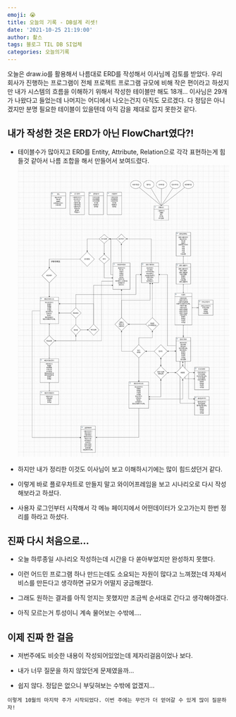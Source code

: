 ```yaml
---
emoji: 😭
title: 오늘의 기록 - DB설계 리셋!
date: '2021-10-25 21:19:00'
author: 촬스
tags: 블로그 TIL DB SI업체
categories: 오늘의기록
---
```


오늘은 draw.io를 활용해서 나름대로 ERD를 작성해서 이사님께 검토를 받았다.
우리 회사가 진행하는 프로그램이 전체 프로젝트 프로그램 규모에 비해 작은 편이라고 하셨지만 내가 시스템의 흐름을 이해하기 위해서 작성한 테이블만 해도 18개... 이사님은 29개가 나왔다고 들었는데 나머지는 어디에서 나오는건지 아직도 모르겠다. 다 정답은 아니겠지만 분명 필요한 테이블이 있을텐데 아직 감을 제대로 잡지 못한것 같다.

## 내가 작성한 것은 ERD가 아닌 FlowChart였다?!

- 테이블수가 많아지고 ERD를 Entity, Attribute, Relation으로 각각 표현하는게 힘들것 같아서 나름 조합을 해서 만들어서 보여드렸다.
  ![vcms-erd.png](vcms-erd.png)

- 하지만 내가 정리한 이것도 이사님이 보고 이해하시기에는 많이 힘드셨던거 같다.

- 이렇게 바로 플로우차트로 만들지 말고 와이어프레임을 보고 시나리오로 다시 작성해보라고 하셨다.

- 사용자 로그인부터 시작해서 각 메뉴 페이지에서 어떤데이터가 오고가는지 한번 정리를 하라고 하셨다.

## 진짜 다시 처음으로...

- 오늘 하루종일 시나리오 작성하는데 시간을 다 쏟아부었지만 완성하지 못했다.

- 이런 어드민 프로그램 하나 만드는데도 소요되는 자원이 많다고 느껴졌는데 자체서비스를 만든다고 생각하면 규모가 어떨지 궁금해졌다.

- 그래도 원하는 결과를 아직 얻지는 못했지만 조금씩 순서대로 간다고 생각해야겠다.

- 아직 모르는거 투성이니 계속 물어보는 수밖에....

## 이제 진짜 한 걸음

- 저번주에도 비슷한 내용이 작성되어있었는데 제자리걸음이었나 보다.

- 내가 너무 질문을 하지 않았던게 문제였을까...

- 쉽지 않다. 정답은 없으니 부딪혀보는 수밖에 없겠지...

`이렇게 10월의 마지막 주가 시작되었다. 이번 주에는 무언가 더 얻어갈 수 있게 많이 질문하자!`

```toc

```
